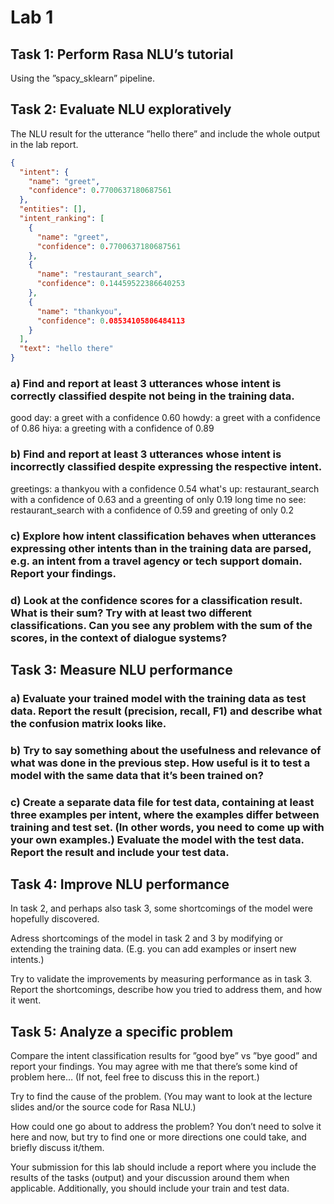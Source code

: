 # Lab 1
## Task 1: Perform Rasa NLU’s tutorial

Using the ”spacy_sklearn” pipeline.

## Task 2: Evaluate NLU exploratively
The NLU result for the utterance ”hello there” and include the whole output in the lab report. 

```json
{
  "intent": {
    "name": "greet",
    "confidence": 0.7700637180687561
  },
  "entities": [],
  "intent_ranking": [
    {
      "name": "greet",
      "confidence": 0.7700637180687561
    },
    {
      "name": "restaurant_search",
      "confidence": 0.14459522386640253
    },
    {
      "name": "thankyou",
      "confidence": 0.08534105806484113
    }
  ],
  "text": "hello there"
}
```




### a) Find and report at least 3 utterances whose intent is correctly classified despite not being in the training data.
good day: a greet with a confidence 0.60
howdy: a greet with a confidence of 0.86
hiya: a greeting with a confidence of 0.89

### b) Find and report at least 3 utterances whose intent is incorrectly classified despite expressing the respective intent.
greetings: a thankyou with a confidence  0.54 
what's up: restaurant_search with a confidence of 0.63 and a greenting of only  0.19
long time no see: restaurant_search with a confidence of 0.59 and greeting of only 0.2

### c) Explore how intent classification behaves when utterances expressing other intents than in the training data are parsed, e.g. an intent from a travel agency or tech support domain. Report your findings.

### d) Look at the confidence scores for a classification result. What is their sum? Try with at least two different classifications. Can you see any problem with the sum of the scores, in the context of dialogue systems?


## Task 3: Measure NLU performance

### a) Evaluate your trained model with the training data as test data. Report the result (precision, recall, F1) and describe what the confusion matrix looks like.

### b) Try to say something about the usefulness and relevance of what was done in the previous step. How useful is it to test a model with the same data that it’s been trained on?

### c) Create a separate data file for test data, containing at least three examples per intent, where the examples differ between training and test set. (In other words, you need to come up with your own examples.) Evaluate the model with the test data. Report the result and include your test data.



## Task 4: Improve NLU performance

In task 2, and perhaps also task 3, some shortcomings of the model were hopefully discovered.

Adress  shortcomings of the model in task 2 and 3 by modifying or extending the training data. (E.g. you can add examples or insert new intents.)

Try to validate the improvements by measuring performance as in task 3. Report the shortcomings, describe how you tried to address them, and how it went.

## Task 5: Analyze a specific problem

Compare the intent classification results for ”good bye” vs ”bye good” and report your findings. You may agree with me that there’s some kind of problem here… (If not, feel free to discuss this in the report.)

Try to find the cause of the problem. (You may want to look at the lecture slides and/or the source code for Rasa NLU.)

How could one go about to address the problem? You don’t need to solve it here and now, but try to find one or more directions one could take, and briefly discuss it/them.

 

Your submission for this lab should include a report where you include the results of the tasks (output) and your discussion around them when applicable. Additionally, you should include your train and test data.